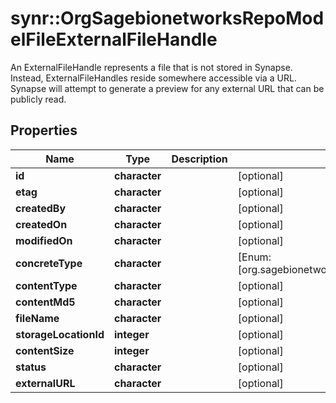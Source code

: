 # synr::OrgSagebionetworksRepoModelFileExternalFileHandle

An ExternalFileHandle represents a file that is not stored in Synapse.  Instead, ExternalFileHandles reside somewhere accessible via a URL. Synapse will attempt to generate a preview for any external URL that can be publicly read.

## Properties
Name | Type | Description | Notes
------------ | ------------- | ------------- | -------------
**id** | **character** |  | [optional] 
**etag** | **character** |  | [optional] 
**createdBy** | **character** |  | [optional] 
**createdOn** | **character** |  | [optional] 
**modifiedOn** | **character** |  | [optional] 
**concreteType** | **character** |  | [Enum: [org.sagebionetworks.repo.model.file.ExternalFileHandle]] 
**contentType** | **character** |  | [optional] 
**contentMd5** | **character** |  | [optional] 
**fileName** | **character** |  | [optional] 
**storageLocationId** | **integer** |  | [optional] 
**contentSize** | **integer** |  | [optional] 
**status** | **character** |  | [optional] 
**externalURL** | **character** |  | [optional] 


